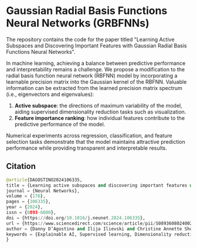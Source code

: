 # Gaussian Radial Basis Functions Neural Networks (GRBFNNs)
The repository contains the code for the paper titled "Learning Active Subspaces and Discovering Important Features with Gaussian Radial Basis Functions Neural Networks".

In machine learning, achieving a balance between predictive performance and interpretability remains a challenge. We propose a modification to the radial basis function neural network (RBFNN) model by incorporating a learnable precision matrix into the Gaussian kernel of the RBFNN. Valuable information can be extracted from the learned precision matrix spectrum (i.e., eigenvectors and eigenvalues):

1. **Active subspace**: the directions of maximum variability of the model, aiding supervised dimensionality reduction tasks such as visualization.
2. **Feature importance ranking**: how individual features contribute to the predictive performance of the model.

Numerical experiments across regression, classification, and feature selection tasks demonstrate that the model maintains attractive prediction performance while providing transparent and interpretable results.
 
## Citation
```python
@article{DAGOSTINO2024106335,
title = {Learning active subspaces and discovering important features with Gaussian radial basis functions neural networks},
journal = {Neural Networks},
volume = {176},
pages = {106335},
year = {2024},
issn = {0893-6080},
doi = {https://doi.org/10.1016/j.neunet.2024.106335},
url = {https://www.sciencedirect.com/science/article/pii/S0893608024002594},
author = {Danny D’Agostino and Ilija Ilievski and Christine Annette Shoemaker},
keywords = {Explainable AI, Supervised learning, Dimensionality reduction, Feature selection, Radial Basis Function Neural Networks, Active subspace},
}
```



